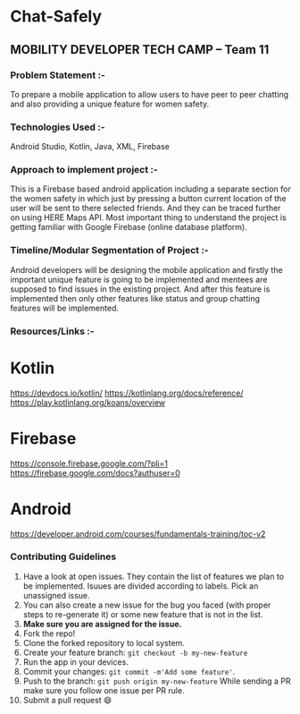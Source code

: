 # Chat-Safely

## MOBILITY DEVELOPER TECH CAMP – Team 11


### Problem Statement :-

To prepare a mobile application to allow users to have peer to peer chatting and also providing a
unique feature for women safety.


### Technologies Used :-

Android Studio, Kotlin, Java, XML, Firebase


### Approach to implement project :-

This is a Firebase based android application including a separate section for the women safety
in which just by pressing a button current location of the user will be sent to there selected
friends. And they can be traced further on using HERE Maps API. Most important thing to
understand the project is getting familiar with Google Firebase (online database platform).


### Timeline/Modular Segmentation of Project :-

Android developers will be designing the mobile application and firstly the important unique
feature is going to be implemented and mentees are supposed to find issues in the existing
project. And after this feature is implemented then only other features like status and group
chatting features will be implemented.


### Resources/Links :-

# Kotlin
https://devdocs.io/kotlin/
https://kotlinlang.org/docs/reference/
https://play.kotlinlang.org/koans/overview

# Firebase
https://console.firebase.google.com/?pli=1
https://firebase.google.com/docs?authuser=0

# Android
https://developer.android.com/courses/fundamentals-training/toc-v2

### Contributing Guidelines

1. Have a look at open issues. They contain the list of features we plan
to be implemented. Isuues are divided according to labels. Pick an unassigned issue.
2. You can also create a new issue for the bug you faced (with proper steps to re-generate it) or some new feature that is not in the list.
3. **Make sure you are assigned for the issue.**
4. Fork the repo!
5. Clone the forked repository to local system.
6. Create your feature branch: `git checkout -b my-new-feature`
7. Run the app in your devices.
8. Commit your changes: `git commit -m'Add some feature'`.
9. Push to the branch: `git push origin my-new-feature`
While sending a PR make sure you follow one issue per PR rule.
10. Submit a pull request :smile:
